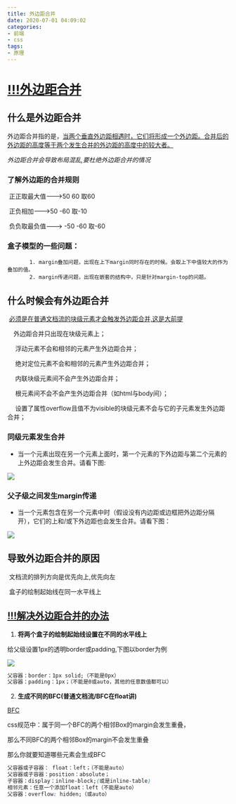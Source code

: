 ```yaml
---
title: 外边距合并
date: 2020-07-01 04:09:02
categories: 
- 前端
- css
tags: 
- 原理 
---
```






# <u>!!!外边距合并</u>

## **什么是外边距合并**

外边距合并指的是，<u>当两个垂直外边距相遇时，它们将形成一个外边距。合并后的外边距的高度等于两个发生合并的外边距的高度中的较大者。</u>



*外边距合并会导致布局混乱,要杜绝外边距合并的情况*



### 了解外边距的合并规则

​		正正取最大值--->50 60 取60

​		正负相加--->50 -60 取-10

​		负负取最负值---> -50 -60 取-60



### 盒子模型的一些问题：

           1. margin叠加问题，出现在上下margin同时存在的时候。会取上下中值较大的作为叠加的值。
           2. margin传递问题，出现在嵌套的结构中，只是针对margin-top的问题。 



## 什么时候会有外边距合并

​	<u>必须是在普通文档流的块级元素才会触发外边距合并,这是大前提</u>



　外边距合并只出现在块级元素上；

　	浮动元素不会和相邻的元素产生外边距合并；

　	绝对定位元素不会和相邻的元素产生外边距合并；

　	内联块级元素间不会产生外边距合并；

　	根元素间不会不会产生外边距合并（如html与body间）；

　	设置了属性overflow且值不为visible的块级元素不会与它的子元素发生外边距合并；



### **同级元素发生合并** 

* 当一个元素出现在另一个元素上面时，第一个元素的下外边距与第二个元素的上外边距会发生合并。请看下图:

![](https://cdn.jsdelivr.net/gh/calliecoding/ImageHosting/Pic/Html+CSS/05外边距合并.png)



### **父子级之间发生margin传递** 

* 当一个元素包含在另一个元素中时（假设没有内边距或边框把外边距分隔开），它们的上和/或下外边距也会发生合并。请看下图：

![](https://cdn.jsdelivr.net/gh/calliecoding/ImageHosting/Pic/Html+CSS/05外边距合并2.png)



## 导致外边距合并的原因

​	文档流的排列方向是优先向上,优先向左

​	盒子的绘制起始线在同一水平线上

## <u>**!!!解决外边距合并的办法**</u>

1. **将两个盒子的绘制起始线设置在不同的水平线上**

给父级设置1px的透明border或padding,下图以border为例

![](https://cdn.jsdelivr.net/gh/calliecoding/ImageHosting/Pic/Html+CSS/05外边距合并3.png)



```css
父容器：border：1px solid;（不能是0px）
父容器：padding：1px；（不能是0或auto，其他的任意数值都可以）
```



2. **生成不同的BFC(普通文档流/BFC在float讲)**

[BFC](./14.2拓展-BFC.md)

css规范中：属于同一个BFC的两个相邻Box的margin会发生重叠，

那么不同BFC的两个相邻Box的margin不会发生重叠

那么你就要知道哪些元素会生成BFC

```css
父容器或子容器： float：left；（不能是auto）
父容器或子容器：position：absolute；
子容器：display：inline-block;(或是inline-table)
相邻元素：任意一个添加float：left（不能是auto）
父容器：overflow: hidden;（或auto）
```

